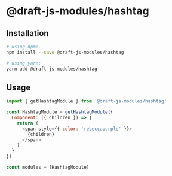 # @draft-js-modules/hashtag

## Installation

```sh
# using npm:
npm install --save @draft-js-modules/hashtag

# using yarn:
yarn add @draft-js-modules/hashtag
```

## Usage

```js
import { getHashtagModule } from '@draft-js-modules/hashtag'

const HashtagModule = getHashtagModule({
  Component: ({ children }) => {
    return (
      <span style={{ color: 'rebeccapurple' }}>
        {children}
      </span>
    )
  }
})

const modules = [HashtagModule]
```

